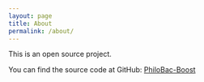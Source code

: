 ```yaml
---
layout: page
title: About
permalink: /about/
---
```


This is an open source project.

You can find the source code at GitHub:
[PhiloBac-Boost](https://github.com/sknuth/PhiloBac-Boost)
